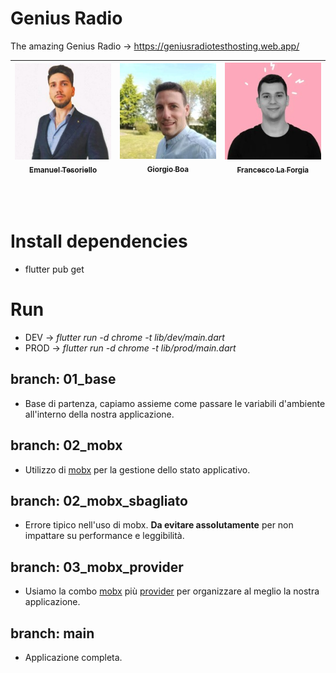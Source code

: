 # Genius Radio

The amazing Genius Radio -> https://geniusradiotesthosting.web.app/ <br>

| [<img src="https://raw.githubusercontent.com/DevGenius-Company/GeniusRadio/main/assets/avatars/emanuel.jpg" width="160px;" /><br /><sub><b>Emanuel Tesoriello</b></sub>](https://www.linkedin.com/in/emanuel-tesoriello-developer)<br /> | [<img src="https://raw.githubusercontent.com/DevGenius-Company/GeniusRadio/main/assets/avatars/giorgio.jpg" width="160px;" /><br /><sub><b>Giorgio Boa</b></sub>](https://www.linkedin.com/in/giorgio-boa-3ba717139)<br /> | [<img src="https://raw.githubusercontent.com/DevGenius-Company/GeniusRadio/main/assets/avatars/francesco.jpg" width="160px;" /><br /><sub><b>Francesco La Forgia</b></sub>](https://www.linkedin.com/in/francesco-la-forgia-808a6b151)<br /> |
| ---------------------------------------------------------------------------------------------------------------------------------------------------------------------------------------------------------------------------------------- | -------------------------------------------------------------------------------------------------------------------------------------------------------------------------------------------------------------------------- | :------------------------------------------------------------------------------------------------------------------------------------------------------------------------------------------------------------------------------------------: |

<br><br>

# Install dependencies

- flutter pub get

# Run

- DEV -> _flutter run -d chrome -t lib/dev/main.dart_
- PROD -> _flutter run -d chrome -t lib/prod/main.dart_

## branch: 01_base

- Base di partenza, capiamo assieme come passare le variabili d'ambiente all'interno della nostra applicazione.

## branch: 02_mobx

- Utilizzo di [mobx](https://pub.dev/packages/mobx) per la gestione dello stato applicativo.

## branch: 02_mobx_sbagliato

- Errore tipico nell'uso di mobx. **Da evitare assolutamente** per non impattare su performance e leggibilità.

## branch: 03_mobx_provider

- Usiamo la combo [mobx](https://pub.dev/packages/mobx) più [provider](https://pub.dev/packages/provider) per organizzare al meglio la nostra applicazione.

## branch: main

- Applicazione completa.
